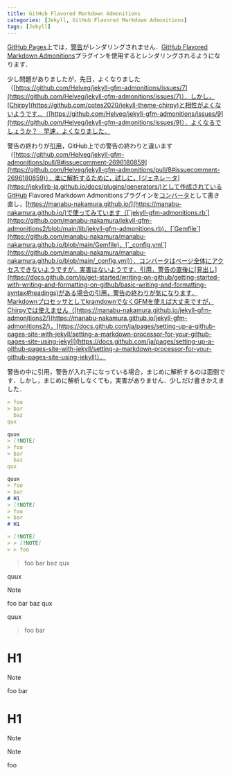 ```yaml
---
title: GitHub Flavored Markdown Admonitions
categories: [Jekyll, GitHub Flavored Markdown Admonitions]
tags: [Jekyll]
---
```

[GitHub Pages](https://pages.github.com/)上では，[警告](https://docs.github.com/ja/get-started/writing-on-github/getting-started-with-writing-and-formatting-on-github/basic-writing-and-formatting-syntax#alerts)がレンダリングされません．[GitHub Flavored Markdown Admonitions](https://github.com/Helveg/jekyll-gfm-admonitions)プラグインを使用するとレンダリングされるようになります．

少し問題がありましたが，先日，よくなりました（[https://github.com/Helveg/jekyll-gfm-admonitions/issues/7](https://github.com/Helveg/jekyll-gfm-admonitions/issues/7)）．しかし，[Chirpy](https://github.com/cotes2020/jekyll-theme-chirpy)と相性がよくないようです…（[https://github.com/Helveg/jekyll-gfm-admonitions/issues/9](https://github.com/Helveg/jekyll-gfm-admonitions/issues/9)）．よくなるでしょうか？　早速，よくなりました．

警告の終わりが[引用](https://docs.github.com/ja/get-started/writing-on-github/getting-started-with-writing-and-formatting-on-github/basic-writing-and-formatting-syntax#quoting-text)，GitHub上での警告の終わりと違います（[https://github.com/Helveg/jekyll-gfm-admonitions/pull/8#issuecomment-2696180859](https://github.com/Helveg/jekyll-gfm-admonitions/pull/8#issuecomment-2696180859)）．楽に解析するために，試しに，[ジェネレータ](https://jekyllrb-ja.github.io/docs/plugins/generators/)として作成されているGitHub Flavored Markdown Admonitionsプラグインを[コンバータ](https://jekyllrb-ja.github.io/docs/plugins/converters/)として書き直し，[https://manabu-nakamura.github.io/](https://manabu-nakamura.github.io/)で使ってみています（[`jekyll-gfm-admonitions.rb`](https://github.com/manabu-nakamura/jekyll-gfm-admonitions2/blob/main/lib/jekyll-gfm-admonitions.rb)，[`Gemfile`](https://github.com/manabu-nakamura/manabu-nakamura.github.io/blob/main/Gemfile)，[`_config.yml`](https://github.com/manabu-nakamura/manabu-nakamura.github.io/blob/main/_config.yml)）．コンバータはページ全体にアクセスできないようですが，実害はないようです．引用，警告の直後に[見出し](https://docs.github.com/ja/get-started/writing-on-github/getting-started-with-writing-and-formatting-on-github/basic-writing-and-formatting-syntax#headings)がある場合の引用，警告の終わりが気になります．MarkdownプロセッサとしてkramdownでなくGFMを使えば大丈夫ですが，Chirpyでは使えません（[https://manabu-nakamura.github.io/jekyll-gfm-admonitions2/](https://manabu-nakamura.github.io/jekyll-gfm-admonitions2/)，[https://docs.github.com/ja/pages/setting-up-a-github-pages-site-with-jekyll/setting-a-markdown-processor-for-your-github-pages-site-using-jekyll](https://docs.github.com/ja/pages/setting-up-a-github-pages-site-with-jekyll/setting-a-markdown-processor-for-your-github-pages-site-using-jekyll)）．

警告の中に引用，警告が入れ子になっている場合，まじめに解析するのは面倒です．しかし，まじめに解析しなくても，実害がありません．少しだけ書きかえました．
```markdown
> foo
> bar
  baz
qux

quux
> [!NOTE]
> foo
> bar
  baz
qux

quux
> foo
> bar
# H1
> [!NOTE]
> foo
> bar
# H1

> [!NOTE]
> > [!NOTE]
> > foo
```
> foo
> bar
  baz
qux

quux
> [!NOTE]
> foo
> bar
  baz
qux

quux
> foo
> bar
# H1
> [!NOTE]
> foo
> bar
# H1

> [!NOTE]
> > [!NOTE]
> > foo